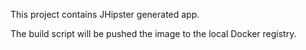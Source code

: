This project contains JHipster generated app.

The build script will be pushed the image to the local Docker registry.
